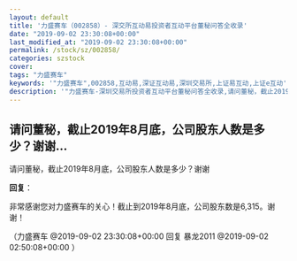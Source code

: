 ```yaml
---
layout: default
title: '力盛赛车（002858）- 深交所互动易投资者互动平台董秘问答全收录'
date: "2019-09-02 23:30:08+00:00"
last_modified_at: "2019-09-02 23:30:08+00:00"
permalink: /stock/sz/002858/
categories: szstock
cover: 
tags: "力盛赛车"
keywords: '"力盛赛车",002858,互动易,深证互动易,深圳交易所,上证易互动,上证e互动'
description: '"力盛赛车-深圳交易所投资者互动平台董秘问答全收录,请问董秘，截止2019年8月底，公司股东人数是多少？谢谢"'
---
```


## 请问董秘，截止2019年8月底，公司股东人数是多少？谢谢...

请问董秘，截止2019年8月底，公司股东人数是多少？谢谢

**回复**：

非常感谢您对力盛赛车的关心！截止到2019年8月底，公司股东数是6,315。谢谢！ 

（力盛赛车  @2019-09-02 23:30:08+00:00 回复 暴龙2011  @2019-09-02 02:50:08+00:00 ）

